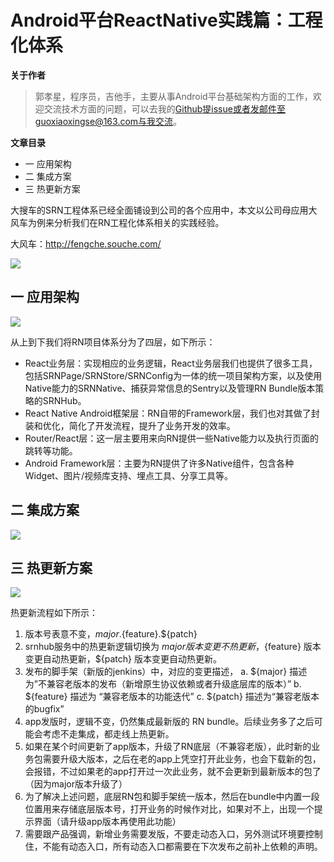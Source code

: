 # Android平台ReactNative实践篇：工程化体系

**关于作者**

>郭孝星，程序员，吉他手，主要从事Android平台基础架构方面的工作，欢迎交流技术方面的问题，可以去我的[Github](https://github.com/guoxiaoxing)提issue或者发邮件至guoxiaoxingse@163.com与我交流。

**文章目录**

- 一 应用架构
- 二 集成方案
- 三 热更新方案

大搜车的SRN工程体系已经全面铺设到公司的各个应用中，本文以公司母应用大风车为例来分析我们在RN工程化体系相关的实践经验。

大风车：http://fengche.souche.com/

<img src="https://github.com/guoxiaoxing/vinci/raw/master/art/practice/dafengche_banner.png"/>

## 一 应用架构

<img src="https://github.com/guoxiaoxing/vinci/raw/master/art/practice/rn_structure.png"/>

从上到下我们将RN项目体系分为了四层，如下所示：

- React业务层：实现相应的业务逻辑，React业务层我们也提供了很多工具，包括SRNPage/SRNStore/SRNConfig为一体的统一项目架构方案，以及使用Native能力的SRNNative、捕获异常信息的Sentry以及管理RN Bundle版本策略的SRNHub。
- React Native Android框架层：RN自带的Framework层，我们也对其做了封装和优化，简化了开发流程，提升了业务开发的效率。
- Router/React层：这一层主要用来向RN提供一些Native能力以及执行页面的跳转等功能。
- Android Framework层：主要为RN提供了许多Native组件，包含各种Widget、图片/视频库支持、埋点工具、分享工具等。

## 二 集成方案

<img src="https://github.com/guoxiaoxing/vinci/raw/master/art/practice/package_structure.png"/>

## 三 热更新方案

<img src="https://github.com/guoxiaoxing/vinci/raw/master/art/practice/hotfix_structure.png"/>

热更新流程如下所示：

1.	版本号表意不变，${major}.${feature}.${patch}
2.	srnhub服务中的热更新逻辑切换为 ${major} 版本变更不热更新，${feature} 版本变更自动热更新，${patch} 版本变更自动热更新。
3.	发布的脚手架（新版的jenkins）中，对应的变更描述，
a.	${major} 描述为”不兼容老版本的发布（新增原生协议依赖或者升级底层库的版本）”
b.	${feature} 描述为 “兼容老版本的功能迭代”
c.	${patch} 描述为“兼容老版本的bugfix”
4.	app发版时，逻辑不变，仍然集成最新版的 RN bundle。后续业务多了之后可能会考虑不走集成，都走线上热更新。
5.	如果在某个时间更新了app版本，升级了RN底层（不兼容老版），此时新的业务包需要升级大版本，之后在老的app上凭空打开此业务，也会下载新的包，会报错，不过如果老的app打开过一次此业务，就不会更新到最新版本的包了（因为major版本升级了）
6.	为了解决上述问题，底层RN包和脚手架统一版本，然后在bundle中内置一段位置用来存储底层版本号，打开业务的时候作对比，如果对不上，出现一个提示界面（请升级app版本再使用此功能）
7.	需要跟产品强调，新增业务需要发版，不要走动态入口，另外测试环境要控制住，不能有动态入口，所有动态入口都需要在下次发布之前补上依赖的声明。

